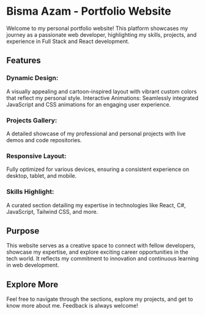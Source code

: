 
# Bisma Azam - Portfolio Website
Welcome to my personal portfolio website! This platform showcases my journey as a passionate web developer, highlighting my skills, projects, and experience in Full Stack and React development.

## Features
### Dynamic Design:
A visually appealing and cartoon-inspired layout with vibrant custom colors that reflect my personal style.
Interactive Animations:
Seamlessly integrated JavaScript and CSS animations for an engaging user experience.
### Projects Gallery:
A detailed showcase of my professional and personal projects with live demos and code repositories.
### Responsive Layout:
Fully optimized for various devices, ensuring a consistent experience on desktop, tablet, and mobile.
### Skills Highlight:
A curated section detailing my expertise in technologies like React, C#, JavaScript, Tailwind CSS, and more.
## Purpose
This website serves as a creative space to connect with fellow developers, showcase my expertise, and explore exciting career opportunities in the tech world. It reflects my commitment to innovation and continuous learning in web development.

## Explore More
Feel free to navigate through the sections, explore my projects, and get to know more about me. Feedback is always welcome!
